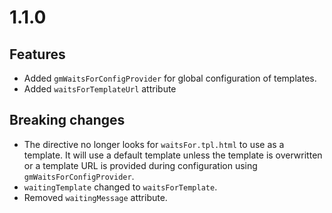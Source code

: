 # 1.1.0

## Features

* Added `gmWaitsForConfigProvider` for global configuration of templates.
* Added `waitsForTemplateUrl` attribute

## Breaking changes

* The directive no longer looks for `waitsFor.tpl.html` to use as a template. It will use a default template unless the template is overwritten or a template URL is provided during configuration using `gmWaitsForConfigProvider`.
* `waitingTemplate` changed to `waitsForTemplate`.
* Removed `waitingMessage` attribute.